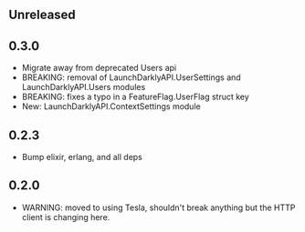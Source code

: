## Unreleased

## 0.3.0

- Migrate away from deprecated Users api
- BREAKING: removal of LaunchDarklyAPI.UserSettings and LaunchDarklyAPI.Users modules
- BREAKING: fixes a typo in a FeatureFlag.UserFlag struct key
- New: LaunchDarklyAPI.ContextSettings module

## 0.2.3

- Bump elixir, erlang, and all deps

## 0.2.0

- WARNING: moved to using Tesla, shouldn't break anything but the HTTP client is changing here.
